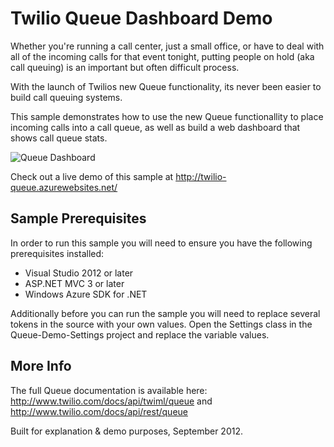 # Twilio Queue Dashboard Demo
Whether you're running a call center, just a small office, or have to deal with all of the incoming calls for that event tonight, putting people on hold (aka call queuing) is an important but often difficult process.

With the launch of Twilios new Queue functionality, its never been easier to build call queuing systems.

This sample demonstrates how to use the new Queue functionallity to place incoming calls into a call queue, as well as build a web dashboard that shows call queue stats.

![](https://github.com/devinrader/Queue-Demo/blob/master/queuedash.png "Queue Dashboard")

Check out a live demo of this sample at http://twilio-queue.azurewebsites.net/

## Sample Prerequisites
In order to run this sample you will need to ensure you have the following prerequisites installed:

* Visual Studio 2012 or later
* ASP.NET MVC 3 or later
* Windows Azure SDK for .NET

Additionally before you can run the sample you will need to replace several tokens in the source with your own values.  Open the Settings class in the Queue-Demo-Settings project and replace the variable values.

## More Info

The full Queue documentation is available here:
http://www.twilio.com/docs/api/twiml/queue and http://www.twilio.com/docs/api/rest/queue

Built for explanation & demo purposes, September 2012.
